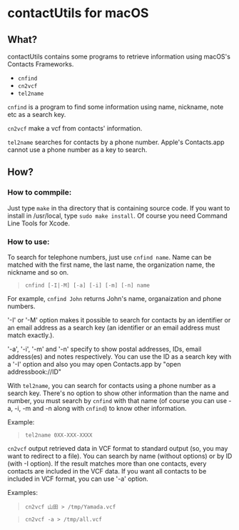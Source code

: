 # contactUtils for macOS   

## What?

contactUtils contains some programs to retrieve information using macOS's Contacts Frameworks.

- `cnfind`
- `cn2vcf`
- `tel2name`

`cnfind` is a program to find some information using name, nickname, note etc as a search key.

`cn2vcf` make a vcf from contacts' information.

`tel2name` searches for contacts by a phone number.  Apple's Contacts.app cannot use a phone number as a key to search.

## How?

### How to commpile:

Just type `make` in tha directory that is containing source code.  If you want to install in /usr/local, type `sudo make install`.  Of course you need Command Line Tools for Xcode.

### How to use:

To search for telephone numbers, just use `cnfind name`.  Name can be matched with the first name, the last name, the organization name, the nickname and so on.

>`cnfind [-I|-M] [-a] [-i] [-m] [-n] name`

For example, `cnfind John` returns John's name, organaization and phone numbers.

'-I' or '-M' option makes it possible to search for contacts by an identifier or an email address as a search key (an identifier or an email address must match exactly.).

'-a', '-i', '-m' and '-n' specify to show postal addresses, IDs, email address(es) and notes respectively.  You can use the ID as a search key with a '-I' option and also you may open Contacts.app by "open addressbook://ID"

With `tel2name`, you can search for contacts using a phone number as a search key.  There's no option to show other information than the name and number, you must search by `cnfind` with that name (of course you can use -a, -i, -m and -n along with `cnfind`) to know other information.

Example:
> `tel2name 0XX-XXX-XXXX`

`cn2vcf` output retrieved data in VCF format to standard output (so, you may want to redirect to a file).  You can search by name (without options) or by ID (with -I option).  If the result matches more than one contacts, every contacts are included in the VCF data.  If you want all contacts to be included in VCF format, you can use '-a' option.  

Examples:

> `cn2vcf 山田 > /tmp/Yamada.vcf`

> `cn2vcf -a > /tmp/all.vcf`

